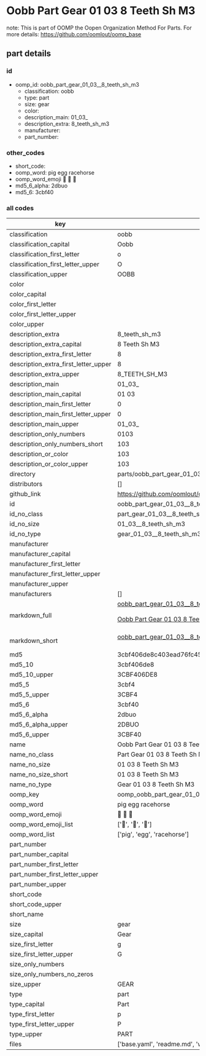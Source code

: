 # Oobb Part Gear 01 03  8 Teeth Sh M3  

note: This is part of OOMP the Oopen Organization Method For Parts. For more details: https://github.com/oomlout/oomp_base

##  part details





### id
* oomp_id: oobb_part_gear_01_03__8_teeth_sh_m3
  * classification: oobb
  * type: part
  * size: gear
  * color: 
  * description_main: 01_03_
  * description_extra: 8_teeth_sh_m3
  * manufacturer: 
  * part_number: 

### other_codes
* short_code: 
* oomp_word: pig egg racehorse
* oomp_word_emoji :pig: :egg: :racehorse:
* md5_6_alpha: 2dbuo
* md5_6: 3cbf40

### all codes 
| key | value |  
| --- | --- |  
| classification | oobb |  
| classification_capital | Oobb |  
| classification_first_letter | o |  
| classification_first_letter_upper | O |  
| classification_upper | OOBB |  
| color |  |  
| color_capital |  |  
| color_first_letter |  |  
| color_first_letter_upper |  |  
| color_upper |  |  
| description_extra | 8_teeth_sh_m3 |  
| description_extra_capital | 8 Teeth Sh M3 |  
| description_extra_first_letter | 8 |  
| description_extra_first_letter_upper | 8 |  
| description_extra_upper | 8_TEETH_SH_M3 |  
| description_main | 01_03_ |  
| description_main_capital | 01 03  |  
| description_main_first_letter | 0 |  
| description_main_first_letter_upper | 0 |  
| description_main_upper | 01_03_ |  
| description_only_numbers | 0103 |  
| description_only_numbers_short | 103 |  
| description_or_color | 103 |  
| description_or_color_upper | 103 |  
| directory | parts/oobb_part_gear_01_03__8_teeth_sh_m3 |  
| distributors | [] |  
| github_link | https://github.com/oomlout/oomlout_oomp_part_src/tree/main/parts/oobb_part_gear_01_03__8_teeth_sh_m3/working |  
| id | oobb_part_gear_01_03__8_teeth_sh_m3 |  
| id_no_class | part_gear_01_03__8_teeth_sh_m3 |  
| id_no_size | 01_03__8_teeth_sh_m3 |  
| id_no_type | gear_01_03__8_teeth_sh_m3 |  
| manufacturer |  |  
| manufacturer_capital |  |  
| manufacturer_first_letter |  |  
| manufacturer_first_letter_upper |  |  
| manufacturer_upper |  |  
| manufacturers | [] |  
| markdown_full | [oobb_part_gear_01_03__8_teeth_sh_m3](https://github.com/oomlout/oomlout_oomp_part_src/tree/main/parts/oobb_part_gear_01_03__8_teeth_sh_m3/working)<br>[](https://github.com/oomlout/oomlout_oomp_part_src/tree/main/parts/oobb_part_gear_01_03__8_teeth_sh_m3/working)<br>[Oobb Part Gear 01 03  8 Teeth Sh M3](https://github.com/oomlout/oomlout_oomp_part_src/tree/main/parts/oobb_part_gear_01_03__8_teeth_sh_m3/working)<br><br> |  
| markdown_short | [oobb_part_gear_01_03__8_teeth_sh_m3](https://github.com/oomlout/oomlout_oomp_part_src/tree/main/parts/oobb_part_gear_01_03__8_teeth_sh_m3/working)<br><br> |  
| md5 | 3cbf406de8c403ead76fc450ee26e7d4 |  
| md5_10 | 3cbf406de8 |  
| md5_10_upper | 3CBF406DE8 |  
| md5_5 | 3cbf4 |  
| md5_5_upper | 3CBF4 |  
| md5_6 | 3cbf40 |  
| md5_6_alpha | 2dbuo |  
| md5_6_alpha_upper | 2DBUO |  
| md5_6_upper | 3CBF40 |  
| name | Oobb Part Gear 01 03  8 Teeth Sh M3 |  
| name_no_class | Part Gear 01 03  8 Teeth Sh M3 |  
| name_no_size | 01 03  8 Teeth Sh M3 |  
| name_no_size_short | 01 03  8 Teeth Sh M3 |  
| name_no_type | Gear 01 03  8 Teeth Sh M3 |  
| oomp_key | oomp_oobb_part_gear_01_03__8_teeth_sh_m3 |  
| oomp_word | pig egg racehorse |  
| oomp_word_emoji | :pig: :egg: :racehorse: |  
| oomp_word_emoji_list | [':pig:', ':egg:', ':racehorse:'] |  
| oomp_word_list | ['pig', 'egg', 'racehorse'] |  
| part_number |  |  
| part_number_capital |  |  
| part_number_first_letter |  |  
| part_number_first_letter_upper |  |  
| part_number_upper |  |  
| short_code |  |  
| short_code_upper |  |  
| short_name |  |  
| size | gear |  
| size_capital | Gear |  
| size_first_letter | g |  
| size_first_letter_upper | G |  
| size_only_numbers |  |  
| size_only_numbers_no_zeros |  |  
| size_upper | GEAR |  
| type | part |  
| type_capital | Part |  
| type_first_letter | p |  
| type_first_letter_upper | P |  
| type_upper | PART |  
| files | ['base.yaml', 'readme.md', 'working.json', 'working.yaml'] |  
